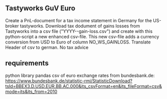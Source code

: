 Tastyworks GuV Euro
-------------------

Create a PnL-document for a tax income statement in Germany for the US-broker tastyworks.
Download tax dodument of gains losses from Tastyworks into a csv file ("YYYY-<Account-nr>-gain-loss.csv") and create with this
python-script a new enhanced csv-file. This new csv-file adds a currency conversion
from USD to Euro of column NO_WS_GAINLOSS.
Translate Header of csv to german.
No tax advice

requirements
------------
python library pandas
csv of euro exchange rates from bundesbank.de: https://www.bundesbank.de/statistic-rmi/StatisticDownload?tsId=BBEX3.D.USD.EUR.BB.AC.000&its_csvFormat=en&its_fileFormat=csv&mode=its&its_from=2010
